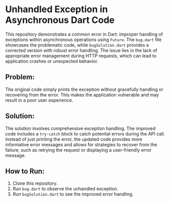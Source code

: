 # Unhandled Exception in Asynchronous Dart Code
This repository demonstrates a common error in Dart: improper handling of exceptions within asynchronous operations using `Future`. The `bug.dart` file showcases the problematic code, while `bugSolution.dart` provides a corrected version with robust error handling.  The issue lies in the lack of appropriate error management during HTTP requests, which can lead to application crashes or unexpected behavior.

## Problem:
The original code simply prints the exception without gracefully handling or recovering from the error. This makes the application vulnerable and may result in a poor user experience.

## Solution:
The solution involves comprehensive exception handling. The improved code includes a `try-catch` block to catch potential errors during the API call.  Instead of just printing the error, the updated code provides more informative error messages and allows for strategies to recover from the failure, such as retrying the request or displaying a user-friendly error message.

## How to Run:
1. Clone this repository.
2. Run `bug.dart` to observe the unhandled exception.
3. Run `bugSolution.dart` to see the improved error handling.